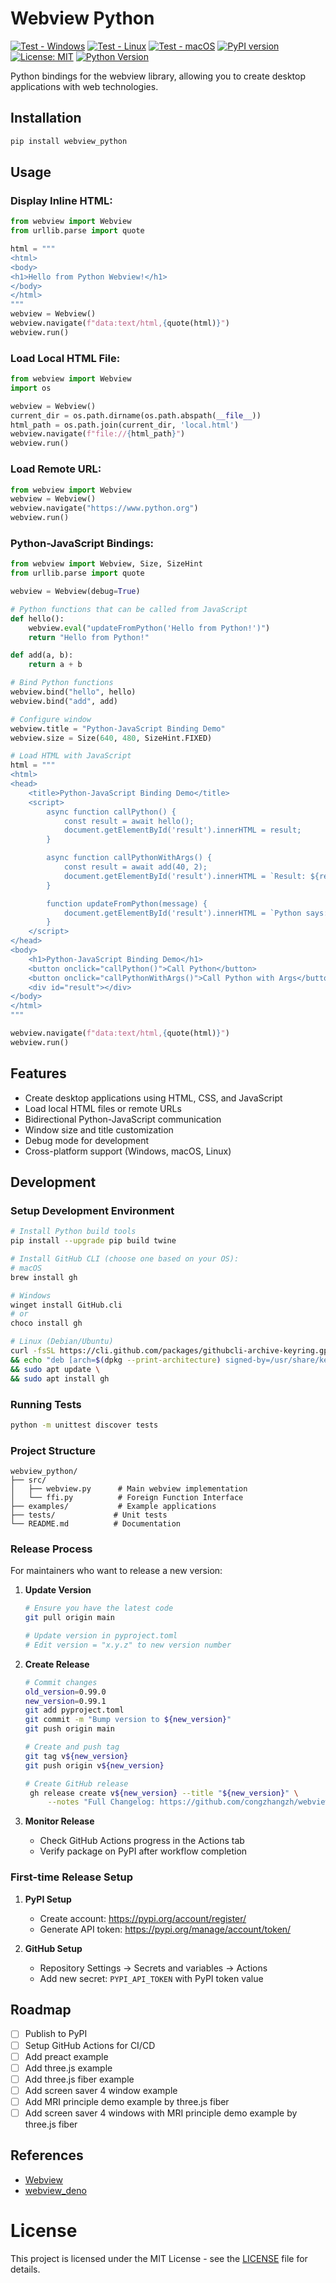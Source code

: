 # Webview Python

[![Test - Windows](https://github.com/congzhangzh/webview_python/actions/workflows/test.yml/badge.svg?branch=main&label=Windows)](https://github.com/congzhangzh/webview_python/actions)
[![Test - Linux](https://github.com/congzhangzh/webview_python/actions/workflows/test.yml/badge.svg?branch=main&label=Linux)](https://github.com/congzhangzh/webview_python/actions)
[![Test - macOS](https://img.shields.io/badge/macOS-not%20tested-yellow)](https://github.com/congzhangzh/webview_python/issues)
[![PyPI version](https://badge.fury.io/py/webview_python.svg)](https://badge.fury.io/py/webview_python)
[![License: MIT](https://img.shields.io/badge/License-MIT-yellow.svg)](https://opensource.org/licenses/MIT)
[![Python Version](https://img.shields.io/pypi/pyversions/webview_python.svg)](https://pypi.org/project/webview_python/)

Python bindings for the webview library, allowing you to create desktop applications with web technologies.

## Installation

```bash
pip install webview_python
```

## Usage

### Display Inline HTML:

```python
from webview import Webview
from urllib.parse import quote

html = """
<html>
<body>
<h1>Hello from Python Webview!</h1>
</body>
</html>
"""
webview = Webview()
webview.navigate(f"data:text/html,{quote(html)}")
webview.run()
```

### Load Local HTML File:

```python
from webview import Webview
import os

webview = Webview()
current_dir = os.path.dirname(os.path.abspath(__file__))
html_path = os.path.join(current_dir, 'local.html')
webview.navigate(f"file://{html_path}")
webview.run()
```

### Load Remote URL:

```python
from webview import Webview
webview = Webview()
webview.navigate("https://www.python.org")
webview.run()
```

### Python-JavaScript Bindings:

```python
from webview import Webview, Size, SizeHint
from urllib.parse import quote

webview = Webview(debug=True)

# Python functions that can be called from JavaScript
def hello():
    webview.eval("updateFromPython('Hello from Python!')")
    return "Hello from Python!"

def add(a, b):
    return a + b

# Bind Python functions
webview.bind("hello", hello)
webview.bind("add", add)

# Configure window
webview.title = "Python-JavaScript Binding Demo"
webview.size = Size(640, 480, SizeHint.FIXED)

# Load HTML with JavaScript
html = """
<html>
<head>
    <title>Python-JavaScript Binding Demo</title>
    <script>
        async function callPython() {
            const result = await hello();
            document.getElementById('result').innerHTML = result;
        }

        async function callPythonWithArgs() {
            const result = await add(40, 2);
            document.getElementById('result').innerHTML = `Result: ${result}`;
        }

        function updateFromPython(message) {
            document.getElementById('result').innerHTML = `Python says: ${message}`;
        }
    </script>
</head>
<body>
    <h1>Python-JavaScript Binding Demo</h1>
    <button onclick="callPython()">Call Python</button>
    <button onclick="callPythonWithArgs()">Call Python with Args</button>
    <div id="result"></div>
</body>
</html>
"""

webview.navigate(f"data:text/html,{quote(html)}")
webview.run()
```

## Features

- Create desktop applications using HTML, CSS, and JavaScript
- Load local HTML files or remote URLs
- Bidirectional Python-JavaScript communication
- Window size and title customization
- Debug mode for development
- Cross-platform support (Windows, macOS, Linux)

## Development

### Setup Development Environment

```bash
# Install Python build tools
pip install --upgrade pip build twine

# Install GitHub CLI (choose one based on your OS):
# macOS
brew install gh

# Windows
winget install GitHub.cli
# or
choco install gh

# Linux (Debian/Ubuntu)
curl -fsSL https://cli.github.com/packages/githubcli-archive-keyring.gpg | sudo dd of=/usr/share/keyrings/githubcli-archive-keyring.gpg \
&& echo "deb [arch=$(dpkg --print-architecture) signed-by=/usr/share/keyrings/githubcli-archive-keyring.gpg] https://cli.github.com/packages stable main" | sudo tee /etc/apt/sources.list.d/github-cli.list > /dev/null \
&& sudo apt update \
&& sudo apt install gh
```

### Running Tests

```bash
python -m unittest discover tests
```

### Project Structure

```
webview_python/
├── src/
│   ├── webview.py      # Main webview implementation
│   └── ffi.py          # Foreign Function Interface
├── examples/           # Example applications
├── tests/             # Unit tests
└── README.md          # Documentation
```

### Release Process

For maintainers who want to release a new version:

1. **Update Version**
   ```bash
   # Ensure you have the latest code
   git pull origin main
   
   # Update version in pyproject.toml
   # Edit version = "x.y.z" to new version number
   ```

2. **Create Release**
   ```bash
   # Commit changes
   old_version=0.99.0
   new_version=0.99.1
   git add pyproject.toml
   git commit -m "Bump version to ${new_version}"
   git push origin main

   # Create and push tag
   git tag v${new_version}
   git push origin v${new_version}

   # Create GitHub release
    gh release create v${new_version} --title "${new_version}" \
        --notes "Full Changelog: https://github.com/congzhangzh/webview_python/compare/v${old_version}...v${new_version}"
   ```

3. **Monitor Release**
   - Check GitHub Actions progress in the Actions tab
   - Verify package on PyPI after workflow completion

### First-time Release Setup

1. **PyPI Setup**
   - Create account: https://pypi.org/account/register/
   - Generate API token: https://pypi.org/manage/account/token/

2. **GitHub Setup**
   - Repository Settings → Secrets and variables → Actions
   - Add new secret: `PYPI_API_TOKEN` with PyPI token value

## Roadmap

- [ ] Publish to PyPI
- [ ] Setup GitHub Actions for CI/CD
- [ ] Add preact example
- [ ] Add three.js example
- [ ] Add three.js fiber example
- [ ] Add screen saver 4 window example
- [ ] Add MRI principle demo example by three.js fiber
- [ ] Add screen saver 4 windows with MRI principle demo example by three.js fiber

## References

- [Webview](https://github.com/webview/webview)
- [webview_deno](https://github.com/eliassjogreen/webview_deno)

# License

This project is licensed under the MIT License - see the [LICENSE](LICENSE) file for details.
